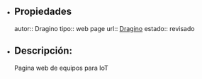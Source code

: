 - ## Propiedades
  autor:: Dragino
  tipo:: web page
  url:: [Dragino](https://www.dragino.com/index.php)
  estado:: revisado
- ##  Descripción:
  Pagina web de equipos para IoT

